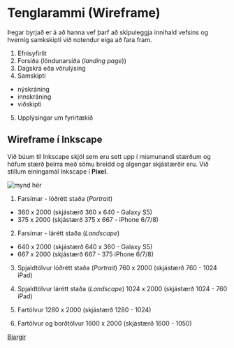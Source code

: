 # Tenglarammi (Wireframe)

Þegar byrjað er á að hanna vef þarf að skipuleggja innihald vefsins og hvernig samkskipti við notendur eiga að fara fram.

1. Efnisyfirlit
2. Forsíða (löndunarsíða (_landing page_))
3. Dagskrá eða vörulýsing
4. Samskipti 
  * nýskráning 
  * innskráning 
  * viðskipti 
5. Upplýsingar um fyrirtækið

## Wireframe í Inkscape

Við búum til Inkscape skjöl sem eru sett upp í mismunandi stærðum og höfum stærð þeirra með sömu breidd og algengar skjástærðir eru. Við stillum einingamál Inkscape í **Pixel**.

![mynd hér]()

1. Farsímar - lóðrétt staða (_Portrait_)
  * 360 x 2000 (skjástærð 360 x 640 - Galaxy S5) 
  * 375 x 2000 (skjástærð 375 x 667 - iPhone 6/7/8)

2. Farsímar - lárétt staða (_Landscape_)
  * 640 x 2000 (skjástærð 640 x 360 - Galaxy S5) 
  * 667 x 2000 (skjástærð 667 - 375 iPhone 6/7/8)

3. Spjaldtölvur lóðrétt staða (_Portrait_)
    760 x 2000 (skjástærð 760 - 1024 iPad) 

4. Spjaldtölvur lárétt staða (_Landscape_)
    1024 x 2000 (skjástærð 1024 - 760 iPad) 

5. Fartölvur 
    1280 x 2000 (skjástærð 1280 - 1024) 

6. Fartölvur og borðtölvur
    1600 x 2000 (skjástærð 1600 - 1050) 

[Bjargir](https://github.com/vefhonnun/21V/wiki/Bjargir#skipulagning-og-h%C3%B6nnun)
